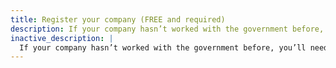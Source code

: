 ```yaml
---
title: Register your company (FREE and required)
description: If your company hasn’t worked with the government before, you’ll need to register with these systems. You MUST have completed your SAM registration BEFORE you can begin entering your proposal in FastLane. Start as soon as possible!
inactive_description: |
  If your company hasn’t worked with the government before, you’ll need to register with these systems. You MUST have completed your SAM registration BEFORE you can begin entering your proposal in FastLane. Start as soon as possible!
---
```

